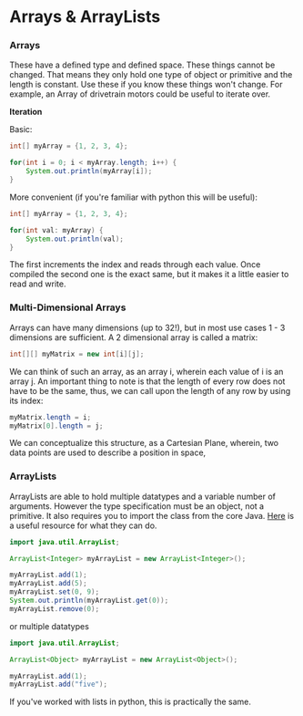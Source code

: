 # Arrays & ArrayLists

### Arrays

These have a defined type and defined space. These things cannot be changed. That means they only hold one type of object or primitive and the length is constant. Use these if you know these things won't change. For example, an Array of drivetrain motors could be useful to iterate over.

**Iteration**

Basic:

```java
int[] myArray = {1, 2, 3, 4};

for(int i = 0; i < myArray.length; i++) {
    System.out.println(myArray[i]);
}
```

More convenient (if you're familiar with python this will be useful):

```java
int[] myArray = {1, 2, 3, 4};

for(int val: myArray) {
    System.out.println(val);
}
```

The first increments the index and reads through each value. Once compiled the second one is the exact same, but it makes it a little easier to read and write.

### Multi-Dimensional Arrays
Arrays can have many dimensions (up to 32!), but in most use cases 1 - 3 dimensions are sufficient. A 2 dimensional array is called a matrix: 

```java
int[][] myMatrix = new int[i][j];

```
We can think of such an array, as an array i, wherein each value of i is an array j. An important thing to note is that the length of every row does not have to be the same, thus, we can call upon the length of any row by using its index: 
```java
myMatrix.length = i; 
myMatrix[0].length = j; 

```
We can conceptualize this structure, as a Cartesian Plane, wherein, two data points are used to describe a position in space, 

### ArrayLists

ArrayLists are able to hold multiple datatypes and a variable number of arguments. However the type specification must be an object, not a primitive. It also requires you to import the class from the core Java. [Here](https://www.w3schools.com/java/java_arraylist.asp) is a useful resource for what they can do.

```java
import java.util.ArrayList;

ArrayList<Integer> myArrayList = new ArrayList<Integer>();

myArrayList.add(1);
myArrayList.add(5);
myArrayList.set(0, 9);
System.out.println(myArrayList.get(0));
myArrayList.remove(0);
```

or multiple datatypes

```java
import java.util.ArrayList;

ArrayList<Object> myArrayList = new ArrayList<Object>();

myArrayList.add(1);
myArrayList.add("five");
```

If you've worked with lists in python, this is practically the same.
